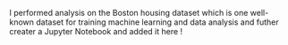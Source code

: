 I performed analysis on the Boston housing dataset which is one well-known dataset for training machine learning and data analysis and futher creater a Jupyter Notebook and added it here !
